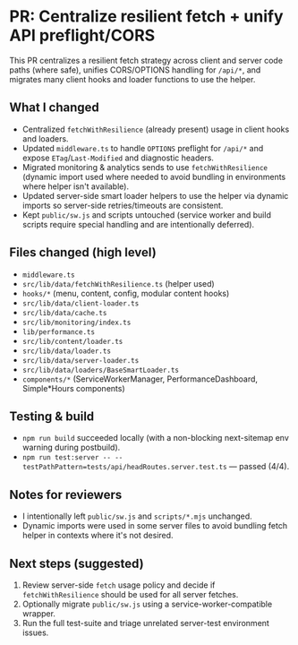 # PR: Centralize resilient fetch + unify API preflight/CORS

This PR centralizes a resilient fetch strategy across client and server code paths (where safe), unifies CORS/OPTIONS handling for `/api/*`, and migrates many client hooks and loader functions to use the helper.

What I changed
--------------
- Centralized `fetchWithResilience` (already present) usage in client hooks and loaders.
- Updated `middleware.ts` to handle `OPTIONS` preflight for `/api/*` and expose `ETag`/`Last-Modified` and diagnostic headers.
- Migrated monitoring & analytics sends to use `fetchWithResilience` (dynamic import used where needed to avoid bundling in environments where helper isn't available).
- Updated server-side smart loader helpers to use the helper via dynamic imports so server-side retries/timeouts are consistent.
- Kept `public/sw.js` and scripts untouched (service worker and build scripts require special handling and are intentionally deferred).

Files changed (high level)
-------------------------
- `middleware.ts`
- `src/lib/data/fetchWithResilience.ts` (helper used)
- `hooks/*` (menu, content, config, modular content hooks)
- `src/lib/data/client-loader.ts`
- `src/lib/data/cache.ts`
- `src/lib/monitoring/index.ts`
- `lib/performance.ts`
- `src/lib/content/loader.ts`
- `src/lib/data/loader.ts`
- `src/lib/data/server-loader.ts`
- `src/lib/data/loaders/BaseSmartLoader.ts`
- `components/*` (ServiceWorkerManager, PerformanceDashboard, Simple*Hours components)

Testing & build
---------------
- `npm run build` succeeded locally (with a non-blocking next-sitemap env warning during postbuild).
- `npm run test:server -- --testPathPattern=tests/api/headRoutes.server.test.ts` — passed (4/4).

Notes for reviewers
------------------
- I intentionally left `public/sw.js` and `scripts/*.mjs` unchanged.
- Dynamic imports were used in some server files to avoid bundling fetch helper in contexts where it's not desired.

Next steps (suggested)
----------------------
1. Review server-side `fetch` usage policy and decide if `fetchWithResilience` should be used for all server fetches.
2. Optionally migrate `public/sw.js` using a service-worker-compatible wrapper.
3. Run the full test-suite and triage unrelated server-test environment issues.
